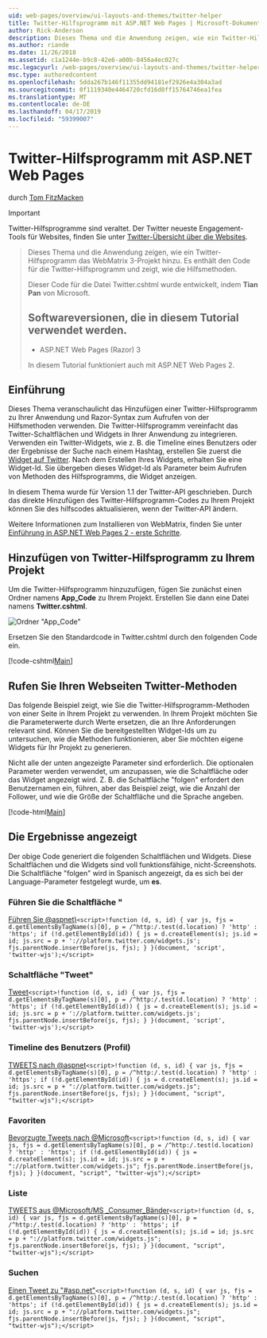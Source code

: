 ```yaml
---
uid: web-pages/overview/ui-layouts-and-themes/twitter-helper
title: Twitter-Hilfsprogramm mit ASP.NET Web Pages | Microsoft-Dokumentation
author: Rick-Anderson
description: Dieses Thema und die Anwendung zeigen, wie ein Twitter-Hilfsprogramm das WebMatrix 3-Projekt hinzu. Es enthält den Code für die Twitter-Hilfsprogramm und zeigt, wie Sie das Hilfsobjekt aufrufen...
ms.author: riande
ms.date: 11/26/2018
ms.assetid: c1a1244e-b9c8-42e6-a00b-8456a4ec027c
msc.legacyurl: /web-pages/overview/ui-layouts-and-themes/twitter-helper
msc.type: authoredcontent
ms.openlocfilehash: 5dda267b146f11355dd94181ef2926e4a304a3ad
ms.sourcegitcommit: 0f1119340e4464720cfd16d0ff15764746ea1fea
ms.translationtype: MT
ms.contentlocale: de-DE
ms.lasthandoff: 04/17/2019
ms.locfileid: "59399007"
---
```

# <a name="twitter-helper-with-aspnet-web-pages"></a>Twitter-Hilfsprogramm mit ASP.NET Web Pages

durch [Tom FitzMacken](https://github.com/tfitzmac)

> [!IMPORTANT]
> Twitter-Hilfsprogramme sind veraltet. Der Twitter neueste Engagement-Tools für Websites, finden Sie unter [Twitter-Übersicht über die Websites](https://developer.twitter.com/en/docs/twitter-for-websites/overview).

> Dieses Thema und die Anwendung zeigen, wie ein Twitter-Hilfsprogramm das WebMatrix 3-Projekt hinzu. Es enthält den Code für die Twitter-Hilfsprogramm und zeigt, wie die Hilfsmethoden.
> 
> Dieser Code für die Datei Twitter.cshtml wurde entwickelt, indem **Tian Pan** von Microsoft.
> 
> ## <a name="software-versions-used-in-the-tutorial"></a>Softwareversionen, die in diesem Tutorial verwendet werden.
> 
> 
> - ASP.NET Web Pages (Razor) 3
>   
> 
> In diesem Tutorial funktioniert auch mit ASP.NET Web Pages 2.


## <a name="introduction"></a>Einführung

Dieses Thema veranschaulicht das Hinzufügen einer Twitter-Hilfsprogramm zu Ihrer Anwendung und Razor-Syntax zum Aufrufen von der Hilfsmethoden verwenden. Die Twitter-Hilfsprogramm vereinfacht das Twitter-Schaltflächen und Widgets in Ihrer Anwendung zu integrieren. Verwenden ein Twitter-Widgets, wie z. B. die Timeline eines Benutzers oder der Ergebnisse der Suche nach einem Hashtag, erstellen Sie zuerst die [Widget auf Twitter](https://twitter.com/settings/widgets). Nach dem Erstellen Ihres Widgets, erhalten Sie eine Widget-Id. Sie übergeben dieses Widget-Id als Parameter beim Aufrufen von Methoden des Hilfsprogramms, die Widget anzeigen.

In diesem Thema wurde für Version 1.1 der Twitter-API geschrieben. Durch das direkte Hinzufügen des Twitter-Hilfsprogramm-Codes zu Ihrem Projekt können Sie des hilfscodes aktualisieren, wenn der Twitter-API ändern.

Weitere Informationen zum Installieren von WebMatrix, finden Sie unter [Einführung in ASP.NET Web Pages 2 - erste Schritte](../getting-started/introducing-aspnet-web-pages-2/getting-started.md).

## <a name="add-twitter-helper-to-your-project"></a>Hinzufügen von Twitter-Hilfsprogramm zu Ihrem Projekt

Um die Twitter-Hilfsprogramm hinzuzufügen, fügen Sie zunächst einen Ordner namens **App\_Code** zu Ihrem Projekt. Erstellen Sie dann eine Datei namens **Twitter.cshtml**.

![Ordner "App_Code"](twitter-helper/_static/image1.png)

Ersetzen Sie den Standardcode in Twitter.cshtml durch den folgenden Code ein.

[!code-cshtml[Main](twitter-helper/samples/sample1.cshtml)]

## <a name="call-twitter-methods-from-your-web-pages"></a>Rufen Sie Ihren Webseiten Twitter-Methoden

Das folgende Beispiel zeigt, wie Sie die Twitter-Hilfsprogramm-Methoden von einer Seite in Ihrem Projekt zu verwenden. In Ihrem Projekt möchten Sie die Parameterwerte durch Werte ersetzen, die an Ihre Anforderungen relevant sind. Können Sie die bereitgestellten Widget-Ids um zu untersuchen, wie die Methoden funktionieren, aber Sie möchten eigene Widgets für Ihr Projekt zu generieren.

Nicht alle der unten angezeigte Parameter sind erforderlich. Die optionalen Parameter werden verwendet, um anzupassen, wie die Schaltfläche oder das Widget angezeigt wird. Z. B. die Schaltfläche "folgen" erfordert den Benutzernamen ein, führen, aber das Beispiel zeigt, wie die Anzahl der Follower, und wie die Größe der Schaltfläche und die Sprache angeben.

[!code-html[Main](twitter-helper/samples/sample2.html)]

## <a name="see-the-results"></a>Die Ergebnisse angezeigt

Der obige Code generiert die folgenden Schaltflächen und Widgets. Diese Schaltflächen und die Widgets sind voll funktionsfähige, nicht-Screenshots. Die Schaltfläche "folgen" wird in Spanisch angezeigt, da es sich bei der Language-Parameter festgelegt wurde, um **es**.

### <a name="follow-button"></a>Führen Sie die Schaltfläche "

[Führen Sie @aspnet)](https://twitter.com/aspnet)`<script>!function (d, s, id) { var js, fjs = d.getElementsByTagName(s)[0], p = /^http:/.test(d.location) ? 'http' : 'https'; if (!d.getElementById(id)) { js = d.createElement(s); js.id = id; js.src = p + '://platform.twitter.com/widgets.js'; fjs.parentNode.insertBefore(js, fjs); } }(document, 'script', 'twitter-wjs');</script>`

### <a name="tweet-button"></a>Schaltfläche "Tweet"

[Tweet](https://twitter.com/share)`<script>!function (d, s, id) { var js, fjs = d.getElementsByTagName(s)[0], p = /^http:/.test(d.location) ? 'http' : 'https'; if (!d.getElementById(id)) { js = d.createElement(s); js.id = id; js.src = p + '://platform.twitter.com/widgets.js'; fjs.parentNode.insertBefore(js, fjs); } }(document, 'script', 'twitter-wjs');</script>`

### <a name="user-timeline-profile"></a>Timeline des Benutzers (Profil)

[TWEETS nach @aspnet](https://twitter.com/aspnet)`<script>!function (d, s, id) { var js, fjs = d.getElementsByTagName(s)[0], p = /^http:/.test(d.location) ? 'http' : 'https'; if (!d.getElementById(id)) { js = d.createElement(s); js.id = id; js.src = p + "://platform.twitter.com/widgets.js"; fjs.parentNode.insertBefore(js, fjs); } }(document, "script", "twitter-wjs");</script>`

### <a name="favorites"></a>Favoriten

[Bevorzugte Tweets nach @Microsoft](https://twitter.com/Microsoft/favorites)`<script>!function (d, s, id) { var js, fjs = d.getElementsByTagName(s)[0], p = /^http:/.test(d.location) ? 'http' : 'https'; if (!d.getElementById(id)) { js = d.createElement(s); js.id = id; js.src = p + "://platform.twitter.com/widgets.js"; fjs.parentNode.insertBefore(js, fjs); } }(document, "script", "twitter-wjs");</script>`

### <a name="list"></a>Liste

[TWEETS aus @Microsoft/MS \_Consumer\_Bänder](https://twitter.com/microsoft/ms-consumer-brands/)`<script>!function (d, s, id) { var js, fjs = d.getElementsByTagName(s)[0], p = /^http:/.test(d.location) ? 'http' : 'https'; if (!d.getElementById(id)) { js = d.createElement(s); js.id = id; js.src = p + "://platform.twitter.com/widgets.js"; fjs.parentNode.insertBefore(js, fjs); } }(document, "script", "twitter-wjs");</script>`

### <a name="search"></a>Suchen

[Einen Tweet zu &quot;#asp.net&quot;](https://twitter.com/search?q=%23asp.net)`<script>!function (d, s, id) { var js, fjs = d.getElementsByTagName(s)[0], p = /^http:/.test(d.location) ? 'http' : 'https'; if (!d.getElementById(id)) { js = d.createElement(s); js.id = id; js.src = p + "://platform.twitter.com/widgets.js"; fjs.parentNode.insertBefore(js, fjs); } }(document, "script", "twitter-wjs");</script>`
